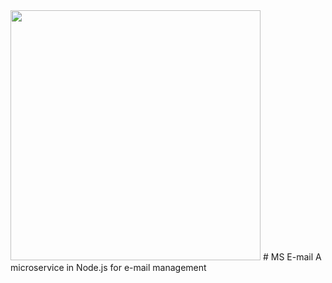 <img src="https://raw.githubusercontent.com/thiagodnf/ms-email/master/assets/images/logo-name.png?token=AAA32X5IX7WURJ23QYUV6OS6D3VN4" width="400px"/>
# MS E-mail
A microservice in Node.js for e-mail management



